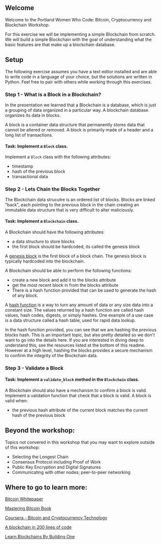 ## Welcome

Welcome to the Portland Women Who Code: Bitcoin, Cryptocurrency and Blockchain Workshop.

For this exercise we will be implementing a simple Blockchain from scratch. We will build a simple Blockchain with the goal of understanding what the basic features are that make up a blockchain database.

## Setup

The following exercise assumes you have a text editor installed and are able to write code in a language of your choice, but the solutions are written in Python.  Feel free to pair with others while working through this exercises.


### Step 1 - What is a Block in a Blockchain?

In the presentation we learned that a Blockchain is a database, which is just a grouping of data organized in a particular way.  A blockchain database organizes its data in blocks.

A block is a container data structure that permanently stores data that cannot be altered or removed. A block is primarily made of a header and a long list of transactions.

#### Task: Implement a `Block` class.

Implement a `Block` class with the following attributes:
* timestamp
* hash of the previous block
* transactional data


### Step 2 - Lets Chain the Blocks Together

The Blockchain data strucutre is an ordered list of blocks.  Blocks are linked "back", each pointing to the previous block in the chain creating an immutable data structure that is very difficult to alter maliciously.

#### Task: Implement a `Blockchain` class.

A Blockchain should have the following attributes:
* a data structure to store blocks 
* the first block should be hardcoded, its called the genesis block

A [genesis block](https://en.bitcoin.it/wiki/Genesis_block) is the first block of a block chain. The genesis block is typically hardcoded into the blockchain.

A Blockchain should be able to perform the following functions:
* create a new block and add it to the blocks attribute
* get the most recent block in from the blocks attribute
* There is a hash function provided that can be used to generate the hash of any block.

A [hash function](https://en.wikipedia.org/wiki/Hash_function) is a way to turn any amount of data or any size data into a constant size. The values returned by a hash function are called hash values, hash codes, digests, or simply hashes. One example of a use case is a data structure called a hash table, used for rapid data lookup. 

In the hash function provided, you can see that we are hashing the previous blocks hash. This is an important topic, but also pretty detailed so we don't want to go into the details here. If you are interested in diving deep to understand this, see the resources listed at the bottom of this readme. However at a high level, hashing the blocks provides a secure mechanism to confirm the integrity of the Blockchain data.


### Step 3 - Validate a Block

#### Task: Implement a `validate_block` method in the `Blockchain` class.

A Blockchain should also have a mechanism to confirm a block is valid.  Implement a validation function that check that a block is valid.
A block is valid when:
* the previous hash attribute of the current block matches the current hash of the previous block


## Beyond the workshop:

Topics not convered in this workshop that you may want to explore outside of this workshop:

* Selecting the Longest Chain
* Consensus Protocol including Proof of Work
* Public Key Encryption and Digital Signatures
* Communicating with other nodes; peer-to-peer networking


## Where to go to learn more:

[Bitcoin Whitepaper](https://bitcoin.org/bitcoin.pdf)

[Mastering Bitcoin Book](http://chimera.labs.oreilly.com/books/1234000001802/index.html)

[Coursera - Bitcoin and Cryptocurrency Technology](https://www.coursera.org/learn/cryptocurrency)

[A blockchain in 200 lines of code](https://medium.com/@lhartikk/a-blockchain-in-200-lines-of-code-963cc1cc0e54)

[Learn Blockchains By Building One](https://hackernoon.com/learn-blockchains-by-building-one-117428612f46)

